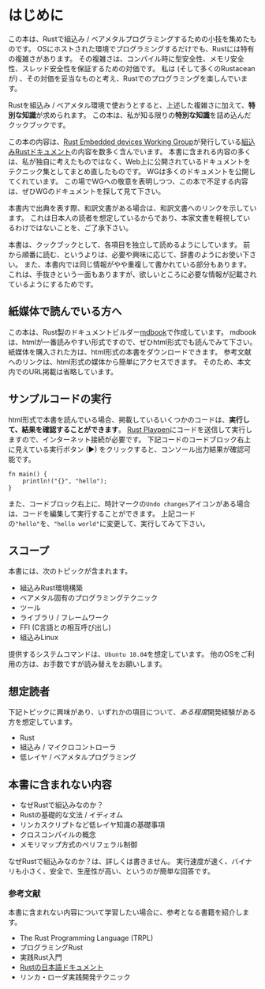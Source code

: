 # はじめに

この本は、Rustで組込み / ベアメタルプログラミングするための小技を集めたものです。
OSにホストされた環境でプログラミングするだけでも、Rustには特有の複雑さがあります。
その複雑さは、コンパイル時に型安全性、メモリ安全性、スレッド安全性を保証するための対価です。
私は (そして多くのRustaceanが) 、その対価を妥当なものと考え、Rustでのプログラミングを楽しんでいます。

Rustを組込み / ベアメタル環境で使おうとすると、上述した複雑さに加えて、**特別な知識**が求められます。
この本は、私が知る限りの**特別な知識**を詰め込んだクックブックです。

この本の内容は、[Rust Embedded devices Working Group]が発行している[組込みRustドキュメント]の内容を数多く含んでいます。
本書に含まれる内容の多くは、私が独自に考えたものではなく、Web上に公開されているドキュメントをテクニック集としてまとめ直したものです。
WGは多くのドキュメントを公開してくれています。
この場でWGへの敬意を表明しつつ、この本で不足する内容は、ぜひWGのドキュメントを探して見て下さい。

[Rust Embedded devices Working Group]: https://github.com/rust-embedded/wg
[組込みRustドキュメント]: https://docs.rust-embedded.org/

本書内で出典を表す際、和訳文書がある場合は、和訳文書へのリンクを示しています。
これは日本人の読者を想定しているからであり、本家文書を軽視しているわけではないことを、ご了承下さい。

本書は、クックブックとして、各項目を独立して読めるようにしています。
前から順番に読む、というよりは、必要や興味に応じて、辞書のようにお使い下さい。
また、本書内では同じ情報がやや重複して書かれている部分もあります。
これは、手抜きという一面もありますが、欲しいところに必要な情報が記載されているようにするためです。

## 紙媒体で読んでいる方へ

この本は、Rust製のドキュメントビルダー[mdbook]で作成しています。
mdbookは、htmlが一番読みやすい形式ですので、ぜひhtml形式でも読んでみて下さい。
紙媒体を購入された方は、html形式の本書をダウンロードできます。
参考文献へのリンクは、html形式の媒体から簡単にアクセスできます。
そのため、本文内でのURL掲載は省略しています。

[mdbook]: https://rust-lang-nursery.github.io/mdBook/

## サンプルコードの実行

html形式で本書を読んでいる場合、掲載しているいくつかのコードは、**実行して、結果を確認することができます**。
[Rust Playpen]にコードを送信して実行しますので、インターネット接続が必要です。
下記コードのコードブロック右上に見えている実行ボタン (▶) をクリックすると、コンソール出力結果が確認可能です。

[Rust Playpen]: https://play.rust-lang.org/

```rust,editable
fn main() {
    println!("{}", "hello");
}
```

また、コードブロック右上に、時計マークの`Undo changes`アイコンがある場合は、コードを編集して実行することができます。
上記コードの`"hello"`を、`"hello world"`に変更して、実行してみて下さい。

## スコープ

本書には、次のトピックが含まれます。

- 組込みRust環境構築
- ベアメタル固有のプログラミングテクニック
- ツール
- ライブラリ / フレームワーク
- FFI (C言語との相互呼び出し)
- 組込みLinux

提供するシステムコマンドは、`Ubuntu 18.04`を想定しています。
他のOSをご利用の方は、お手数ですが読み替えをお願いします。

## 想定読者

下記トピックに興味があり、いずれかの項目について、*ある程度*開発経験がある方を想定しています。

- Rust
- 組込み / マイクロコントローラ
- 低レイヤ / ベアメタルプログラミング

## 本書に含まれない内容

- なぜRustで組込みなのか？
- Rustの基礎的な文法 / イディオム
- リンカスクリプトなど低レイヤ知識の基礎事項
- クロスコンパイルの概念
- メモリマップ方式のペリフェラル制御

なぜRustで組込みなのか？は、詳しくは書きません。
実行速度が速く、バイナリも小さく、安全で、生産性が高い、というのが簡単な回答です。

### 参考文献

本書に含まれない内容について学習したい場合に、参考となる書籍を紹介します。

- The Rust Programming Language (TRPL)
- プログラミングRust
- 実践Rust入門
- [Rustの日本語ドキュメント]
- リンカ・ローダ実践開発テクニック

[Rustの日本語ドキュメント]: https://doc.rust-jp.rs/
